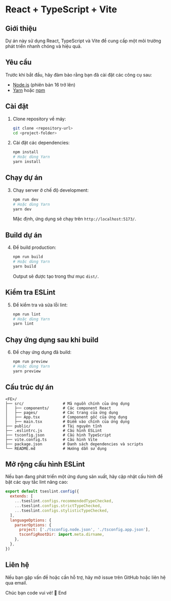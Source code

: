 # React + TypeScript + Vite

## Giới thiệu
Dự án này sử dụng React, TypeScript và Vite để cung cấp một môi trường phát triển nhanh chóng và hiệu quả.

## Yêu cầu
Trước khi bắt đầu, hãy đảm bảo rằng bạn đã cài đặt các công cụ sau:
- [Node.js](https://nodejs.org/) (phiên bản 16 trở lên)
- [Yarn](https://yarnpkg.com/) hoặc [npm](https://www.npmjs.com/)

## Cài đặt
1. Clone repository về máy:
   ```sh
   git clone <repository-url>
   cd <project-folder>
   ```
2. Cài đặt các dependencies:
   ```sh
   npm install
   # Hoặc dùng Yarn
   yarn install
   ```

## Chạy dự án
3. Chạy server ở chế độ development:
   ```sh
   npm run dev
   # Hoặc dùng Yarn
   yarn dev
   ```
   Mặc định, ứng dụng sẽ chạy trên `http://localhost:5173/`.

## Build dự án
4. Để build production:
   ```sh
   npm run build
   # Hoặc dùng Yarn
   yarn build
   ```
   Output sẽ được tạo trong thư mục `dist/`.

## Kiểm tra ESLint
5. Để kiểm tra và sửa lỗi lint:
   ```sh
   npm run lint
   # Hoặc dùng Yarn
   yarn lint
   ```

## Chạy ứng dụng sau khi build
6. Để chạy ứng dụng đã build:
   ```sh
   npm run preview
   # Hoặc dùng Yarn
   yarn preview
   ```

## Cấu trúc dự án
```
<FE>/
├── src/                 # Mã nguồn chính của ứng dụng
│   ├── components/      # Các component React
│   ├── pages/           # Các trang của ứng dụng
│   ├── App.tsx          # Component gốc của ứng dụng
│   ├── main.tsx         # Điểm vào chính của ứng dụng
├── public/              # Tài nguyên tĩnh
├── .eslintrc.js         # Cấu hình ESLint
├── tsconfig.json        # Cấu hình TypeScript
├── vite.config.ts       # Cấu hình Vite
├── package.json         # Danh sách dependencies và scripts
└── README.md            # Hướng dẫn sử dụng
```

## Mở rộng cấu hình ESLint
Nếu bạn đang phát triển một ứng dụng sản xuất, hãy cập nhật cấu hình để bật các quy tắc lint nâng cao:
```js
export default tseslint.config({
  extends: [
    ...tseslint.configs.recommendedTypeChecked,
    ...tseslint.configs.strictTypeChecked,
    ...tseslint.configs.stylisticTypeChecked,
  ],
  languageOptions: {
    parserOptions: {
      project: ['./tsconfig.node.json', './tsconfig.app.json'],
      tsconfigRootDir: import.meta.dirname,
    },
  },
})
```

## Liên hệ
Nếu bạn gặp vấn đề hoặc cần hỗ trợ, hãy mở issue trên GitHub hoặc liên hệ qua email.

Chúc bạn code vui vẻ! 🚀
End

